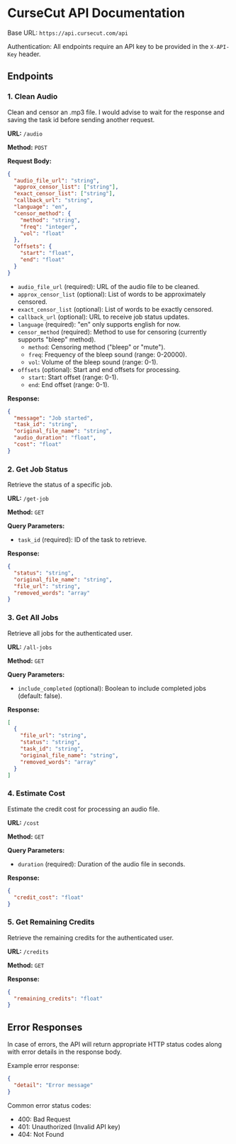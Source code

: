 # CurseCut API Documentation

Base URL: `https://api.cursecut.com/api`

Authentication: All endpoints require an API key to be provided in the `X-API-Key` header.

## Endpoints

### 1. Clean Audio

Clean and censor an .mp3 file. I would advise to wait for the response and saving the task id before sending another request.

**URL:** `/audio`

**Method:** `POST`

**Request Body:**

```json
{
  "audio_file_url": "string",
  "approx_censor_list": ["string"],
  "exact_censor_list": ["string"],
  "callback_url": "string",
  "language": "en",
  "censor_method": {
    "method": "string",
    "freq": "integer",
    "vol": "float"
  },
  "offsets": {
    "start": "float",
    "end": "float"
  }
}
```

- `audio_file_url` (required): URL of the audio file to be cleaned.
- `approx_censor_list` (optional): List of words to be approximately censored.
- `exact_censor_list` (optional): List of words to be exactly censored.
- `callback_url` (optional): URL to receive job status updates.
- `language` (required): "en" only supports english for now.
- `censor_method` (required): Method to use for censoring (currently supports "bleep" method).
  - `method`: Censoring method ("bleep" or "mute").
  - `freq`: Frequency of the bleep sound (range: 0-20000).
  - `vol`: Volume of the bleep sound (range: 0-1).
- `offsets` (optional): Start and end offsets for processing.
  - `start`: Start offset (range: 0-1).
  - `end`: End offset (range: 0-1).

**Response:**

```json
{
  "message": "Job started",
  "task_id": "string",
  "original_file_name": "string",
  "audio_duration": "float",
  "cost": "float"
}
```

### 2. Get Job Status

Retrieve the status of a specific job.

**URL:** `/get-job`

**Method:** `GET`

**Query Parameters:**

- `task_id` (required): ID of the task to retrieve.

**Response:**

```json
{
  "status": "string",
  "original_file_name": "string",
  "file_url": "string",
  "removed_words": "array"
}
```

### 3. Get All Jobs

Retrieve all jobs for the authenticated user.

**URL:** `/all-jobs`

**Method:** `GET`

**Query Parameters:**

- `include_completed` (optional): Boolean to include completed jobs (default: false).

**Response:**

```json
[
  {
    "file_url": "string",
    "status": "string",
    "task_id": "string",
    "original_file_name": "string",
    "removed_words": "array"
  }
]
```

### 4. Estimate Cost

Estimate the credit cost for processing an audio file.

**URL:** `/cost`

**Method:** `GET`

**Query Parameters:**

- `duration` (required): Duration of the audio file in seconds.

**Response:**

```json
{
  "credit_cost": "float"
}
```

### 5. Get Remaining Credits

Retrieve the remaining credits for the authenticated user.

**URL:** `/credits`

**Method:** `GET`

**Response:**

```json
{
  "remaining_credits": "float"
}
```

## Error Responses

In case of errors, the API will return appropriate HTTP status codes along with error details in the response body.

Example error response:

```json
{
  "detail": "Error message"
}
```

Common error status codes:
- 400: Bad Request
- 401: Unauthorized (Invalid API key)
- 404: Not Found
